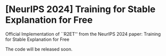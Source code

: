 # [NeurIPS 2024] Training for Stable Explanation for Free

Official Implementation of ``R2ET'' from the NeurIPS 2024 paper: Training for Stable Explanation for Free

The code will be released soon.
